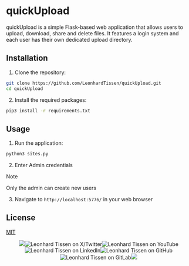 # quickUpload

quickUpload is a simple Flask-based web application that allows users to upload, download, share and delete files. It features a login system and each user has their own dedicated upload directory.

## Installation

1. Clone the repository:

```sh
git clone https://github.com/LeonhardTissen/quickUpload.git
cd quickUpload
```

2. Install the required packages:

```sh
pip3 install -r requirements.txt
```

## Usage

1. Run the application:

```sh
python3 sites.py
```

2. Enter Admin credentials

> [!NOTE]
> Only the admin can create new users

3. Navigate to `http://localhost:5776/` in your web browser

## License

[MIT](https://choosealicense.com/licenses/mit/)

<p align="center">
	<img src="https://s.warze.org/paddingleft3.png" style="display: inline-block;"><a href="https://twitter.warze.org" style="text-decoration: none;"><img src="https://s.warze.org/x3.png" alt="Leonhard Tissen on X/Twitter" style="display: inline-block;"/></a><a href="https://youtube.warze.org" style="text-decoration: none;"><img src="https://s.warze.org/youtube3.png" alt="Leonhard Tissen on YouTube" style="display: inline-block;"/></a><a href="https://linkedin.warze.org" style="text-decoration: none;"><img src="https://s.warze.org/linkedin3.png" alt="Leonhard Tissen on LinkedIn" style="display: inline-block;"/></a><a href="https://github.warze.org" style="text-decoration: none;"><img src="https://s.warze.org/github3.png" alt="Leonhard Tissen on GitHub" style="display: inline-block;"/></a><a href="https://gitlab.warze.org" style="text-decoration: none;"><img src="https://s.warze.org/gitlab3.png" alt="Leonhard Tissen on GitLab" style="display: inline-block;"/></a><img src="https://s.warze.org/paddingright2.png">
</p>
